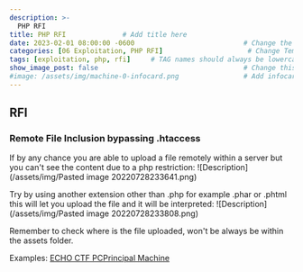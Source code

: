 ```yaml
---
description: >-
  PHP RFI
title: PHP RFI              # Add title here
date: 2023-02-01 08:00:00 -0600                           # Change the date to match completion date
categories: [06 Exploitation, PHP RFI]                     # Change Templates to Writeup
tags: [exploitation, php, rfi]     # TAG names should always be lowercase; replace template with writeup, and add relevant tags
show_image_post: false                                    # Change this to true
#image: /assets/img/machine-0-infocard.png                # Add infocard image here for post preview image
---
```

## RFI
### Remote File Inclusion bypassing .htaccess
If by any chance you are able to upload a file remotely within a server but you can't see the content due to a php restriction:
![Description](/assets/img/Pasted image 20220728233641.png)

Try by using another extension other than .php for example .phar or .phtml this will let you upload the file and it will be interpreted:
![Description](/assets/img/Pasted image 20220728233808.png)

Remember to check where is the file uploaded, won't be always be within the assets folder.

Examples:
[ECHO CTF PCPrincipal Machine](https://echoctf.red/target/30)
